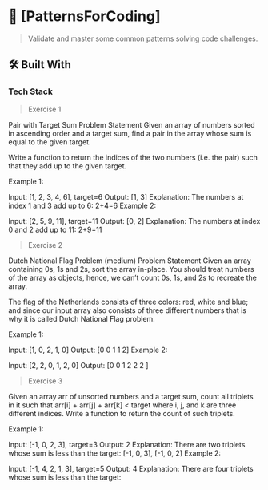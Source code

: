 <!-- PROJECT DESCRIPTION -->

# 📖 [PatternsForCoding] <a name="about-project"></a>

> Validate and master some common patterns solving code challenges.

## 🛠 Built With <a name="built-with"></a>

### Tech Stack <a name="tech-stack"></a>

> Exercise 1

Pair with Target Sum
Problem Statement
Given an array of numbers sorted in ascending order and a target sum, find a pair in the array whose sum is equal to the given target.

Write a function to return the indices of the two numbers (i.e. the pair) such that they add up to the given target.

Example 1:

Input: [1, 2, 3, 4, 6], target=6
Output: [1, 3]
Explanation: The numbers at index 1 and 3 add up to 6: 2+4=6
Example 2:

Input: [2, 5, 9, 11], target=11
Output: [0, 2]
Explanation: The numbers at index 0 and 2 add up to 11: 2+9=11

> Exercise 2

Dutch National Flag Problem (medium)
Problem Statement
Given an array containing 0s, 1s and 2s, sort the array in-place. You should treat numbers of the array as objects, 
hence, we can’t count 0s, 1s, and 2s to recreate the array.

The flag of the Netherlands consists of three colors: red, white and blue; and since our input array also 
consists of three different numbers that is why it is called Dutch National Flag problem.

Example 1:

Input: [1, 0, 2, 1, 0]
Output: [0 0 1 1 2]
Example 2:

Input: [2, 2, 0, 1, 2, 0]
Output: [0 0 1 2 2 2 ]

> Exercise 3

Given an array arr of unsorted numbers and a target sum, count all triplets in it such that arr[i] + arr[j] + arr[k] < target 
where i, j, and k are three different indices. Write a function to return the count of such triplets.

Example 1:

Input: [-1, 0, 2, 3], target=3 
Output: 2
Explanation: There are two triplets whose sum is less than the target: [-1, 0, 3], [-1, 0, 2]
Example 2:

Input: [-1, 4, 2, 1, 3], target=5 
Output: 4
Explanation: There are four triplets whose sum is less than the target: